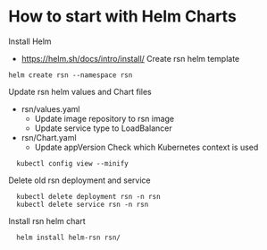 # How to start with Helm Charts

Install Helm
  - https://helm.sh/docs/intro/install/
Create rsn helm template
```
helm create rsn --namespace rsn
```
Update rsn helm values and Chart files
  - rsn/values.yaml
    -  Update image repository to rsn image
    - Update service type to LoadBalancer
  - rsn/Chart.yaml
    - Update appVersion
Check which Kubernetes context is used
```
  kubectl config view --minify 
```
Delete old rsn deployment and service
```
  kubectl delete deployment rsn -n rsn
  kubectl delete service rsn -n rsn
```
Install rsn helm chart
```
  helm install helm-rsn rsn/
```

